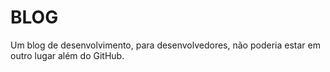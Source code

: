 BLOG
====

Um blog de desenvolvimento, para desenvolvedores, não poderia estar em outro lugar além do GitHub.
